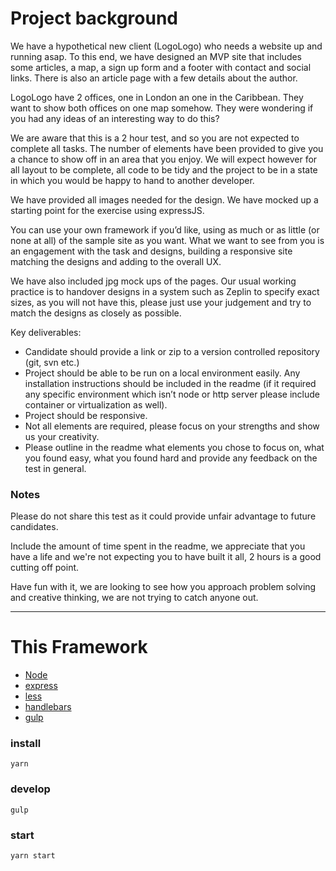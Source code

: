 # Project background

We have a hypothetical new client (LogoLogo) who needs a website up and running asap. To this end, we have designed an MVP site that includes some articles, a map, a sign up form and a footer with contact and social links. There is also an article page with a few details about the author.

LogoLogo have 2 offices, one in London an one in the Caribbean. They want to show both offices on one map somehow. They were wondering if you had any ideas of an interesting way to do this?

We are aware that this is a 2 hour test, and so you are not expected to complete all tasks. The number of elements have been provided to give you a chance to show off in an area that you enjoy. We will expect however for all layout to be complete, all code to be tidy and the project to be in a state in which you would be happy to hand to another developer.

We have provided all images needed for the design. We have mocked up a starting point for the exercise using expressJS.

You can use your own framework if you’d like, using as much or as little (or none at all) of the sample site as you want. What we want to see from you is an engagement with the task and designs, building a responsive site matching the designs and adding to the overall UX.

We have also included jpg mock ups of the pages. Our usual working practice is to handover designs in a system such as Zeplin to specify exact sizes, as you will not have this, please just use your judgement and try to match the designs as closely as possible.

Key deliverables:
  - Candidate should provide a link or zip to a version controlled repository (git, svn etc.) 
  - Project should be able to be run on a local environment easily. Any installation instructions should be included in the readme (if it required any specific environment which isn’t node or http server please include container or virtualization as well).
  - Project should be responsive.
  - Not all elements are required, please focus on your strengths and show us your creativity.
  - Please outline in the readme what elements you chose to focus on, what you found easy, what you found hard and provide any feedback on the test in general.

### Notes

Please do not share this test as it could provide unfair advantage to future candidates.

Include the amount of time spent in the readme, we appreciate that you have a life and we're not expecting you to have built it all, 2 hours is a good cutting off point.

Have fun with it, we are looking to see how you approach problem solving and creative thinking, we are not trying to catch anyone out.


-------

# This Framework

 - [Node](https://nodejs.org)
 - [express](https://expressjs.com/)
 - [less](http://lesscss.org/)
 - [handlebars](https://handlebarsjs.com/)
 - [gulp](https://gulpjs.com/)

### install

    yarn

### develop

    gulp

### start

    yarn start
